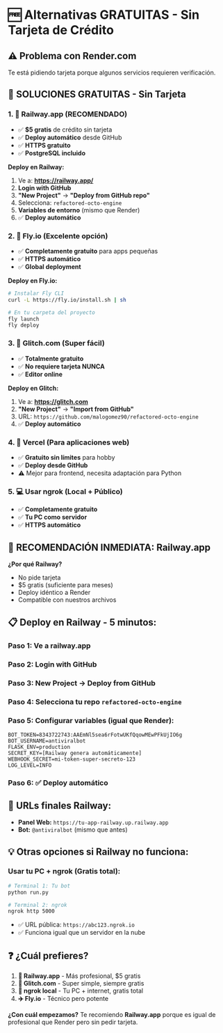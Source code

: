 # 🆓 Alternativas GRATUITAS - Sin Tarjeta de Crédito

## ⚠️ **Problema con Render.com**
Te está pidiendo tarjeta porque algunos servicios requieren verificación.

## 🎯 **SOLUCIONES GRATUITAS - Sin Tarjeta**

### **1. 🥇 Railway.app (RECOMENDADO)**
- ✅ **$5 gratis** de crédito sin tarjeta
- ✅ **Deploy automático** desde GitHub  
- ✅ **HTTPS gratuito**
- ✅ **PostgreSQL incluido**

**Deploy en Railway:**
1. Ve a: **https://railway.app/**
2. **Login with GitHub**
3. **"New Project"** → **"Deploy from GitHub repo"**
4. Selecciona: `refactored-octo-engine`
5. **Variables de entorno** (mismo que Render)
6. ✅ **Deploy automático**

### **2. 🚀 Fly.io (Excelente opción)**
- ✅ **Completamente gratuito** para apps pequeñas
- ✅ **HTTPS automático**
- ✅ **Global deployment**

**Deploy en Fly.io:**
```bash
# Instalar Fly CLI
curl -L https://fly.io/install.sh | sh

# En tu carpeta del proyecto
fly launch
fly deploy
```

### **3. 🌟 Glitch.com (Super fácil)**
- ✅ **Totalmente gratuito**
- ✅ **No requiere tarjeta NUNCA**
- ✅ **Editor online**

**Deploy en Glitch:**
1. Ve a: **https://glitch.com**
2. **"New Project"** → **"Import from GitHub"**  
3. URL: `https://github.com/malogomez90/refactored-octo-engine`
4. ✅ **Deploy automático**

### **4. 🐙 Vercel (Para aplicaciones web)**
- ✅ **Gratuito sin límites** para hobby
- ✅ **Deploy desde GitHub**
- ⚠️ Mejor para frontend, necesita adaptación para Python

### **5. 💻 Usar ngrok (Local + Público)**
- ✅ **Completamente gratuito**
- ✅ **Tu PC como servidor**
- ✅ **HTTPS automático**

## 🚀 **RECOMENDACIÓN INMEDIATA: Railway.app**

**¿Por qué Railway?**
- No pide tarjeta
- $5 gratis (suficiente para meses)
- Deploy idéntico a Render
- Compatible con nuestros archivos

## 📋 **Deploy en Railway - 5 minutos:**

### **Paso 1:** Ve a railway.app
### **Paso 2:** Login with GitHub
### **Paso 3:** New Project → Deploy from GitHub
### **Paso 4:** Selecciona tu repo `refactored-octo-engine`

### **Paso 5:** Configurar variables (igual que Render):
```
BOT_TOKEN=8343722743:AAEmNl5sea6rFotwUKfQqowMEwPFkUjIO6g
BOT_USERNAME=antiviralbot
FLASK_ENV=production
SECRET_KEY=[Railway genera automáticamente]
WEBHOOK_SECRET=mi-token-super-secreto-123
LOG_LEVEL=INFO
```

### **Paso 6:** ✅ Deploy automático

## 🎯 **URLs finales Railway:**
- **Panel Web:** `https://tu-app-railway.up.railway.app`
- **Bot:** `@antiviralbot` (mismo que antes)

## 💡 **Otras opciones si Railway no funciona:**

### **Usar tu PC + ngrok (Gratis total):**
```bash
# Terminal 1: Tu bot
python run.py

# Terminal 2: ngrok
ngrok http 5000
```
- ✅ URL pública: `https://abc123.ngrok.io`
- ✅ Funciona igual que un servidor en la nube

## ❓ **¿Cuál prefieres?**

1. **🚂 Railway.app** - Más profesional, $5 gratis
2. **🌟 Glitch.com** - Super simple, siempre gratis
3. **🔧 ngrok local** - Tu PC + internet, gratis total
4. **✈️ Fly.io** - Técnico pero potente

**¿Con cuál empezamos?** Te recomiendo **Railway.app** porque es igual de profesional que Render pero sin pedir tarjeta.